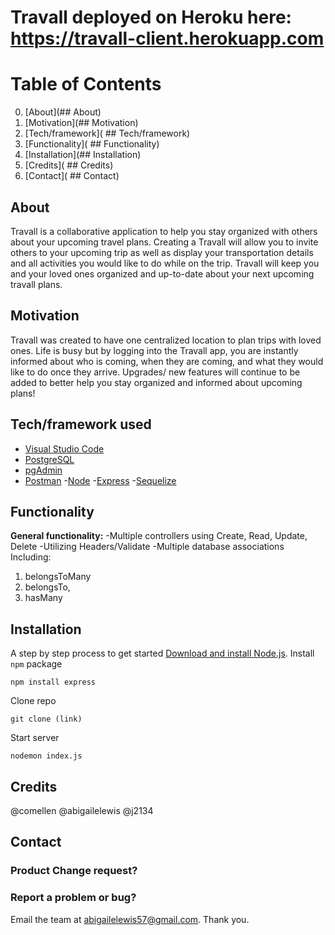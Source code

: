 # Travall deployed on Heroku here: https://travall-client.herokuapp.com
# Table of Contents
0. [About](## About)
1. [Motivation](## Motivation)
2. [Tech/framework]( ## Tech/framework)
3. [Functionality]( ## Functionality)
4. [Installation](## Installation)
5. [Credits]( ## Credits)
6. [Contact]( ## Contact)

## About 
Travall is a collaborative application to help you stay organized with others about your upcoming travel plans.  Creating a Travall will allow you to invite others to your upcoming trip as well as display your transportation details and all activities you would like to do while on the trip.  Travall will keep you and your loved ones organized and up-to-date about your next upcoming travall plans.

## Motivation
Travall was created to have one centralized location to plan trips with loved ones.  Life is busy but by logging into the Travall app, you are instantly informed about who is coming, when they are coming, and what they would like to do once they arrive. Upgrades/ new features will continue to be added to better help you stay organized and informed about upcoming plans!

## Tech/framework used

- [Visual Studio Code](https://code.visualstudio.com/download)
- [PostgreSQL](https://www.postgresql.org/download/)
- [pgAdmin](https://www.pgadmin.org/download/)
- [Postman](https://www.getpostman.com/apps)
-[Node]( https://nodejs.org/en/download/)
-[Express]( https://expressjs.com/)
-[Sequelize]( http://docs.sequelizejs.com/)



## Functionality
**General functionality:**
-Multiple controllers using Create, Read, Update, Delete
-Utilizing Headers/Validate
-Multiple database associations	
Including:
1.	belongsToMany
2.	belongsTo,
3.	hasMany

## Installation
A step by step process to get started
[Download and install Node.js](https://nodejs.org/en/download/).
Install `npm` package
```
npm install express
```
Clone repo
```
git clone (link)
```
Start server
```
nodemon index.js
```
## Credits
@comellen
@abigailelewis
@j2134

## Contact
### Product Change request?
### Report a problem or bug?
Email the team at abigailelewis57@gmail.com. Thank you.
